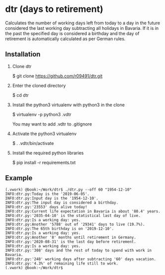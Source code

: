 # dtr (days to retirement)
Calculates the  number of working days left from today to a day in the future considered the last working day subtracting all holidays in Bavaria. If it is in the past the specified day is considered a birthday and the day of retirement is automatically calculated as per German rules.


## Installation

1. Clone dtr

   $ git clone https://github.com/r09491/dtr.git

2. Enter the cloned directory

   $ cd dtr

3. Install the python3 virtualenv with python3 in the clone

   $ virtualenv -p python3 .vdtr

   You may want to add .vdtr to .gitignore

4. Activate the python3 virtualenv

   $ . .vdtr/bin/activate

5. Install the required python libraries

   $ pip install -r requirements.txt

## Example

```
(.vwork) @book:~/Work/dtr$ ./dtr.py --off 60 "1954-12-10"
INFO:dtr.py:Today is the '2019-06-05'.
INFO:dtr.py:Input day is the '1954-12-10'.
INFO:dtr.py:The input day is considered a birthday.
INFO:dtr.py:'23553' days alive today!
INFO:dtr.py:Current life expectation in Bavaria is about '80.4' years.
INFO:dtr.py:'2035-04-10' is the statistical last day of live.
INFO:dtr.py:Is a working day: yes.
INFO:dtr.py:Another '5788' out of '29341' days to live (19.7%).
INFO:dtr.py:The 65th birthday is on '2019-12-10'.
INFO:dtr.py:Is a working day: yes.
INFO:dtr.py:Another '8' months until retirement in Germany.
INFO:dtr.py:'2020-08-31' is the last day before retirement.
INFO:dtr.py:Is a working day: yes.
INFO:dtr.py:'308' days and the rest of today to spend with work in Bavaria.
INFO:dtr.py:'248' working days after subtracting '60' days vacation.
INFO:dtr.py:'4.3%' of remaining life still to work.
(.vwork) @book:~/Work/dtr$ 
```
